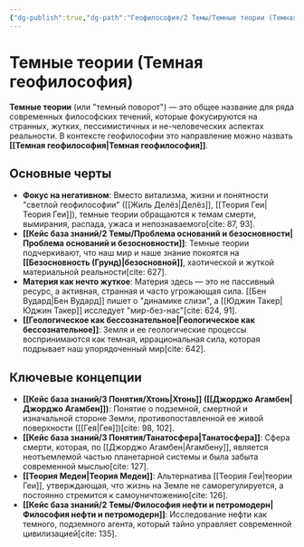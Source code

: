 ```yaml
---
{"dg-publish":true,"dg-path":"Геофилософия/2 Темы/Темные теории (Темная геофилософия)","permalink":"/geofilosofiya/2-temy/temnye-teorii-temnaya-geofilosofiya/"}
---
```


# Темные теории (Темная геофилософия)

**Темные теории** (или "темный поворот") — это общее название для ряда современных философских течений, которые фокусируются на странных, жутких, пессимистичных и не-человеческих аспектах реальности. В контексте геофилософии это направление можно назвать **[[Темная геофилософия\|Темная геофилософия]]**.

## Основные черты

- **Фокус на негативном**: Вместо витализма, жизни и понятности "светлой геофилософии" ([[Жиль Делёз\|Делёз]], [[Теория Геи\|Теория Геи]]), темные теории обращаются к темам смерти, вымирания, распада, ужаса и непознаваемого[cite: 87, 93].
- **[[Кейс база знаний/2 Темы/Проблема оснований и безосновности\|Проблема оснований и безосновности]]**: Темные теории подчеркивают, что наш мир и наше знание покоятся на **[[Безосновность (Грунд)\|безосновной]]**, хаотической и жуткой материальной реальности[cite: 627].
- **Материя как нечто жуткое**: Материя здесь — это не пассивный ресурс, а активная, странная и часто угрожающая сила. [[Бен Вудард\|Бен Вудард]] пишет о "динамике слизи", а [[Юджин Такер\|Юджин Такер]] исследует "мир-без-нас"[cite: 624, 91].
- **[[Геологическое как бессознательное\|Геологическое как бессознательное]]**: Земля и ее геологические процессы воспринимаются как темная, иррациональная сила, которая подрывает наш упорядоченный мир[cite: 642].

## Ключевые концепции
- **[[Кейс база знаний/3 Понятия/Хтонь\|Хтонь]] ([[Джорджо Агамбен\|Джорджо Агамбен]])**: Понятие о подземной, смертной и изначальной стороне Земли, противопоставленной ее живой поверхности ([[Гея\|Гея]])[cite: 98, 102].
- **[[Кейс база знаний/3 Понятия/Танатосфера\|Танатосфера]]**: Сфера смерти, которая, по [[Джорджо Агамбен\|Агамбену]], является неотъемлемой частью планетарной системы и была забыта современной мыслью[cite: 127].
- **[[Теория Медеи\|Теория Медеи]]**: Альтернатива [[Теория Геи\|теории Геи]], утверждающая, что жизнь на Земле не саморегулируется, а постоянно стремится к самоуничтожению[cite: 126].
- **[[Кейс база знаний/2 Темы/Философия нефти и петромодерн\|Философия нефти и петромодерн]]**: Исследование нефти как темного, подземного агента, который тайно управляет современной цивилизацией[cite: 135].


